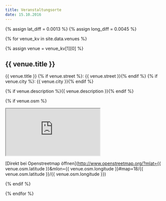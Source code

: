 ```yaml
---
title: Veranstaltungsorte
date: 15.10.2016
---
```


{% assign lat_diff = 0.0013 %}
{% assign long_diff = 0.0045 %}

{% for venue_kv in site.data.venues %}

{% assign venue = venue_kv[1][0] %}

## {{ venue.title }}

{{ venue.title }}
{% if venue.street %}: {{ venue.street }}{% endif %}
{% if venue.city %}: {{ venue.city }}{% endif %}

{% if venue.description %}{{ venue.description }}{% endif %}

{% if venue.osm %}

<iframe class="osm"
	scrolling="no"
	src="http://www.openstreetmap.org/export/embed.html?bbox={{ venue.osm.longitude | minus: long_diff }}%2C{{ venue.osm.latitude | minus: lat_diff }}%2C{{ venue.osm.longitude | plus: long_diff }}%2C{{ venue.osm.latitude | plus: lat_diff }}&amp;layer=mapnik&amp;marker={{ venue.osm.latitude }}%2C{{ venue.osm.longitude }}"
></iframe>

[Direkt bei Openstreetmap öffnen](http://www.openstreetmap.org/?mlat={{ venue.osm.latitude }}&amp;mlon={{ venue.osm.longitude }}#map=18/{{ venue.osm.latitude }}/{{ venue.osm.longitude }})

{% endif %}

{% endfor %}
